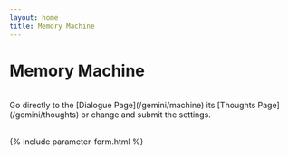 ```yaml
---
layout: home
title: Memory Machine
---
```

# Memory Machine

<br>
Go directly to the [Dialogue Page](/gemini/machine) its [Thoughts Page](/gemini/thoughts) or change and submit the settings.
<br><br>

{% include parameter-form.html %}

